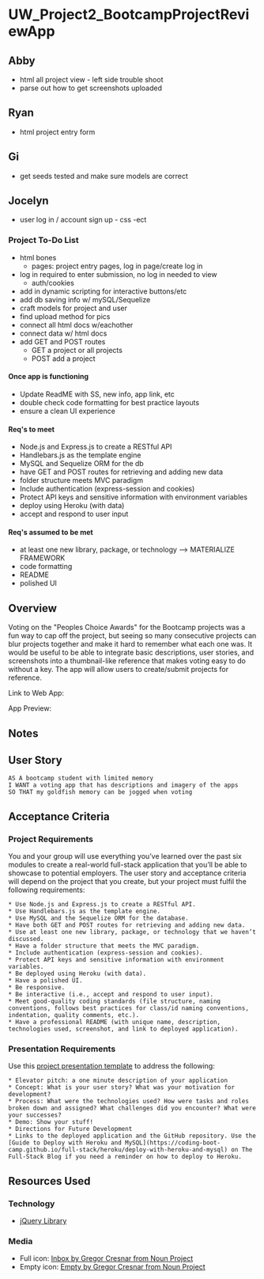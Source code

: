 # UW_Project2_BootcampProjectReviewApp

## Abby
- html all project view - left side trouble shoot
- parse out how to get screenshots uploaded

## Ryan
- html project entry form

## Gi
- get seeds tested and make sure models are correct

## Jocelyn
- user log in / account sign up - css -ect


### Project To-Do List
- html bones 
  - pages: project entry pages, log in page/create log in
- log in required to enter submission, no log in needed to view
  - auth/cookies
- add in dynamic scripting for interactive buttons/etc
- add db saving info w/ mySQL/Sequelize
- craft models for project and user
- find upload method for pics
- connect all html docs w/eachother
- connect data w/ html docs
- add GET and POST routes
  - GET a project or all projects
  - POST add a project

#### Once app is functioning
- Update ReadME with SS, new info, app link, etc
- double check code formatting for best practice layouts
- ensure a clean UI experience


#### Req's to meet
* Node.js and Express.js to create a RESTful API
* Handlebars.js as the template engine
* MySQL and Sequelize ORM for the db
* have GET and POST routes for retrieving and adding new data
* folder structure meets MVC paradigm
* Include authentication (express-session and cookies)
* Protect API keys and sensitive information with environment variables
* deploy using Heroku (with data)
* accept and respond to user input

#### Req's assumed to be met
* at least one new library, package, or technology --> MATERIALIZE FRAMEWORK
* code formatting
* README
* polished UI


## Overview
Voting on the "Peoples Choice Awards" for the Bootcamp projects was a fun way to cap off the project, but seeing so many consecutive projects can blur projects together and make it hard to remember what each one was. It would be useful to be able to integrate basic descriptions, user stories, and screenshots into a thumbnail-like reference that makes voting easy to do without a key. The app will allow users to create/submit projects for reference. 

Link to Web App: <!-- LINK TO DEPLOYMENT HERE -->

App Preview:
<!-- Replace with path to screenshot   ![My Password Generator Screenshot](./Assets/MyPasswordGeneratorScreenShot.PNG "My Password Generator Screenshot") -->

## Notes

<!-- Use this area to add personal notes on implementation, etc -->

## User Story

```
AS A bootcamp student with limited memory
I WANT a voting app that has descriptions and imagery of the apps
SO THAT my goldfish memory can be jogged when voting
```

## Acceptance Criteria

### Project Requirements

You and your group will use everything you’ve learned over the past six modules to create a real-world full-stack application that you’ll be able to showcase to potential employers. The user story and acceptance criteria will depend on the project that you create, but your project must fulfil the following requirements:

```
* Use Node.js and Express.js to create a RESTful API.
* Use Handlebars.js as the template engine.
* Use MySQL and the Sequelize ORM for the database.
* Have both GET and POST routes for retrieving and adding new data.
* Use at least one new library, package, or technology that we haven’t discussed.
* Have a folder structure that meets the MVC paradigm.
* Include authentication (express-session and cookies).
* Protect API keys and sensitive information with environment variables.
* Be deployed using Heroku (with data).
* Have a polished UI.
* Be responsive.
* Be interactive (i.e., accept and respond to user input).
* Meet good-quality coding standards (file structure, naming conventions, follows best practices for class/id naming conventions, indentation, quality comments, etc.).
* Have a professional README (with unique name, description, technologies used, screenshot, and link to deployed application).
```

### Presentation Requirements

Use this [project presentation template](https://docs.google.com/presentation/d/10QaO9KH8HtUXj__81ve0SZcpO5DbMbqqQr4iPpbwKks/edit?usp=sharing) to address the following: 
```
* Elevator pitch: a one minute description of your application
* Concept: What is your user story? What was your motivation for development?
* Process: What were the technologies used? How were tasks and roles broken down and assigned? What challenges did you encounter? What were your successes?
* Demo: Show your stuff!
* Directions for Future Development
* Links to the deployed application and the GitHub repository. Use the [Guide to Deploy with Heroku and MySQL](https://coding-boot-camp.github.io/full-stack/heroku/deploy-with-heroku-and-mysql) on The Full-Stack Blog if you need a reminder on how to deploy to Heroku.
```

## Resources Used 

<!-- ### Helpful References
- [Full-Stack Blog on how to use API keys](https://coding-boot-camp.github.io/full-stack/apis/how-to-use-api-keys) -->

### Technology
- [jQuery Library](https://jquery.com/)

### Media
- Full icon: [Inbox by Gregor Cresnar from Noun Project](https://thenounproject.com/icon/inbox-4624894/)
- Empty icon: [Empty by Gregor Cresnar from Noun Project](https://thenounproject.com/icon/empty-4670062/)


<!-- # 15 Project 2: Interactive Full-Stack Application

Projects play a key role in your journey to becoming a full-stack web developer. As you enter the last phase of the boot camp, you’ll begin to apply for development jobs. If you want to land interviews, your portfolio must feature high-quality deployed examples of your work—-and you can use your finished projects for that very purpose.

As your first opportunity to show employers your collaborative skills and coding abilities, this particular project will be a focal point of your portfolio. Employers want to see what you can do, but they also want to see how you work with other developers. The more examples of deployed collaborative work you have in your portfolio, the more likely you are to get an interview and a job.

## Project Requirements

You and your group will use everything you’ve learned over the past six modules to create a real-world full-stack application that you’ll be able to showcase to potential employers. The user story and acceptance criteria will depend on the project that you create, but your project must fulfil the following requirements:

* Use Node.js and Express.js to create a RESTful API. 

* Use Handlebars.js as the template engine.

* Use MySQL and the Sequelize ORM for the database.

* Have both GET and POST routes for retrieving and adding new data.

* Use at least one new library, package, or technology that we haven’t discussed.

* Have a folder structure that meets the MVC paradigm.

* Include authentication (express-session and cookies).

* Protect API keys and sensitive information with environment variables.

* Be deployed using Heroku (with data).

* Have a polished UI.

* Be responsive.

* Be interactive (i.e., accept and respond to user input).

* Meet good-quality coding standards (file structure, naming conventions, follows best practices for class/id naming conventions, indentation, quality comments, etc.).

* Have a professional README (with unique name, description, technologies used, screenshot, and link to deployed application).

## Presentation Requirements

Use this [project presentation template](https://docs.google.com/presentation/d/10QaO9KH8HtUXj__81ve0SZcpO5DbMbqqQr4iPpbwKks/edit?usp=sharing) to address the following: 

* Elevator pitch: a one minute description of your application

* Concept: What is your user story? What was your motivation for development?

* Process: What were the technologies used? How were tasks and roles broken down and assigned? What challenges did you encounter? What were your successes?

* Demo: Show your stuff!

* Directions for Future Development

* Links to the deployed application and the GitHub repository. Use the [Guide to Deploy with Heroku and MySQL](https://coding-boot-camp.github.io/full-stack/heroku/deploy-with-heroku-and-mysql) on The Full-Stack Blog if you need a reminder on how to deploy to Heroku.

## Grading Requirements

This project is graded based on the following criteria:

### Technical Acceptance Criteria: 25%

* Satisfies the following code requirements:

  * Application uses a Node.js and Express.js back end and uses both GET and POST routes for retrieving and adding new data.

  * Application has a folder structure that meets the MVC paradigm and uses Handlebars.js as the template engine.

  * Application is backed by a MySQL database with a Sequelize ORM and protects API keys and sensitive information with environment variables.

  * Application includes user authentication (express-session and cookies).

  * Application uses at least one new library, package, or technology not covered in class.

### Concept 10%

* Application should be a unique and novel idea.

* Your group should clearly and concisely articulate your project idea.

### Deployment: 20%

* Application deployed at live URL on Heroku and loads with no errors.

* Application GitHub URL submitted.

### Repository Quality: 10%

* Repository has a unique name.

* Repository follows best practices for file structure and naming conventions.

* Repository follows best practices for class/id-naming conventions, indentation, quality comments, etc.

* Repository contains multiple descriptive commit messages.

* Repository contains quality README file with description, screenshot, and link to deployed application.

### Application Quality: 15%

* Application user experience is intuitive and easy to navigate.

* Application user interface style is clean and polished.

* Application is responsive.

### Presentation 10%

* Your group should present using a slide deck.

* Every group member should speak during the presentation.

* Your presentation should follow the [Project Presentation Template](https://docs.google.com/presentation/d/10QaO9KH8HtUXj__81ve0SZcpO5DbMbqqQr4iPpbwKks/edit?usp=sharing).

### Collaboration 10%

* There are no major disparities in the number of GitHub contributions between group members.

## How to Submit Your Interactive Full-Stack Project

**Each member of your group** is required to submit the following for review:

* The URL of the deployed application.

* The URL of the GitHub repository, with a unique name and a README describing the project.

---
© 2022 Trilogy Education Services, LLC, a 2U, Inc. brand. Confidential and Proprietary. All Rights Reserved.
 -->
